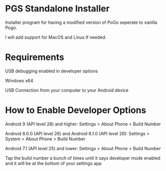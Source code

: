 # PGS Standalone Installer
 Installer program for having a modified version of PoGo seperate to vanilla Pogo. 
 
 I will add support for MacOS and Linux if needed.

# Requirements
 USB debugging enabled in developer options
 
 Windows x64 
 
 USB Connection from your computer to your Android device
 
 
# How to Enable Developer Options
 Android 9 (API level 28) and higher: Settings > About Phone > Build Number
 
 Android 8.0.0 (API level 26) and Android 8.1.0 (API level 26): Settings > System > About Phone > Build Number
 
 Android 7.1 (API level 25) and lower: Settings > About Phone > Build Number
 
 Tap the build number a bunch of times until it says developer mode enabled and it will be at the bottom of your settings app

